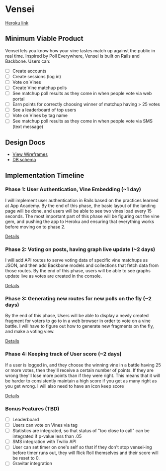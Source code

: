 # Vensei

[Heroku link][heroku]

[heroku]: http://flux-capacitr.herokuapp.com

## Minimum Viable Product
Vensei lets you know how your vine tastes match up against the public in real time. Inspired by Poll Everywhere, Vensei is built on Rails and Backbone. Users can:

<!-- This is a Markdown checklist. Use it to keep track of your progress! -->

- [ ] Create accounts
- [ ] Create sessions (log in)
- [ ] Vote on Vines 
- [ ] Create Vine matchup polls 
- [ ] See matchup poll results as they come in when people vote via web portal
- [ ] Earn points for correctly choosing winner of matchup having > 25 votes
- [ ] See a leaderboard of top users
- [ ] Vote on Vines by tag name
- [ ] See matchup poll results as they come in when people vote via SMS (text message)

## Design Docs
* [View Wireframes][views]
* [DB schema][schema]

[views]: ./docs/views.md
[schema]: ./docs/schema.md

## Implementation Timeline

### Phase 1: User Authentication, Vine Embedding (~1 day)
I will implement user authentication in Rails based on the practices learned at
App Academy. By the end of this phase, the basic layout of the landing page will
be done, and users will be able to see two vines load every 15 seconds. The most 
important part of this phase will be figuring out the vine gem, and pushing the 
app to Heroku and ensuring that
everything works before moving on to phase 2.

[Details][phase-one]

### Phase 2: Voting on posts, having graph live update (~2 days)

I will add API routes to serve voting data of specific vine matchups as JSON,
and then add Backbone models and collections that fetch data from those routes.
By the end of this phase, users will be able to see graphs update live as votes
are created in the console.

[Details][phase-two]

### Phase 3: Generating new routes for new polls on the fly (~2 days)
By the end of this phase, Users will be able to display a newly created
fragment for voters to go to in a web browser in order to vote on a vine
battle. I will have to figure out how to generate new fragments on the fly,
and make a voting view. 

[Details][phase-three]

### Phase 4: Keeping track of User score (~2 days)
If a user is logged in, and they choose the winning vine in a battle having 25
or more votes, then they'll receive a certain number of points. If they are wrong
they'll lose more points than if they were right. This means that it will be harder
to consistently maintain a high score if you get as many right as you get wrong. I
will also need to have an icon keep score

[Details][phase-four]

### Bonus Features (TBD)
- [ ] Leaderboard
- [ ] Users can vote on Vines via tag
- [ ] Statistics are integrated, so that status of "too close to call" can be integrated if p-value less than .05
- [ ] SMS integration with Twilio API
- [ ] User can set timer on one's self so that if they don't stop vensei-ing before timer runs out, they will Rick Roll themselves and their score will be reset to 0. 
- [ ] Gravitar integration

[phase-one]: ./docs/phases/phase1.md
[phase-two]: ./docs/phases/phase2.md
[phase-three]: ./docs/phases/phase3.md
[phase-four]: ./docs/phases/phase4.md

